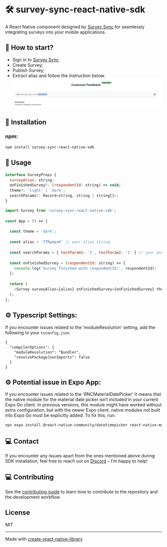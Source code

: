 # 🛠 survey-sync-react-native-sdk 

A React Native component designed by [Survey Sync](https://survey-sync.com) for seamlessly integrating surveys into your mobile applications.

## 🤔 How to start?
- Sign in to [Survey Sync](https://survey-sync.com)
- Create Survey;
- Publish Survey;
- Extract alias and follow the instruction below.
  ![](https://github.com/alikri/survey-sync-assets/blob/main/survey-alias.png)

## 🔧 Installation

### npm:

```sh
npm install survey-sync-react-native-sdk
```


## 📖 Usage

```js
interface SurveyProps {
  surveyAlias: string;
  onFinishedSurvey?: (respondentId: string) => void;
  theme?: 'light' | 'dark';
  searchParams?: Record<string, string | string[]>;
}
```

```js
import Survey from 'survey-sync-react-native-sdk';

const App = () => {

  const theme = 'dark';

  const alias = '7TRpmpzK' // your alias string 

  const searchParams = { testParam1: '1', testParam2: '2' } // your params

  const onFinishedSurvey = (respondentId: string) => {
    console.log('Survey finished with respondentId:', respondentId);
  };

  return (
    <Survey surveyAlias={alias} onFinishedSurvey={onFinishedSurvey} theme={theme} searchParams={searchParams} />
  );
};
```


## ⚙️ Typescript Settings:
If you encounter issues related to the 'moduleResolution' setting, add the following to your ```tsconfig.json```

```
{
  "compilerOptions": {
    "moduleResolution": "Bundler",
    "resolvePackageJsonImports": false
  }
}
```

## ⚙️ Potential issue in Expo App:
If you encounter issues related to the 'RNCMaterialDatePicker' it means that the native module for the material date picker isn’t included in your current Expo Go client. In previous versions, this module might have worked without extra configuration, but with the newer Expo client, native modules not built into Expo Go must be explicitly added.
To fix this, run:

```sh
npx expo install @react-native-community/datetimepicker react-native-modal-datetime-picker
```

## 💻 Contact

If you encounter any issues apart from the ones mentioned above during SDK installation, feel free to reach out on [Discord](https://discordapp.com/users/alina_nosovets) – I'm happy to help!

## 💻 Contributing

See the [contributing guide](CONTRIBUTING.md) to learn how to contribute to the repository and the development workflow.

## License

MIT

---

Made with [create-react-native-library](https://github.com/callstack/react-native-builder-bob)
